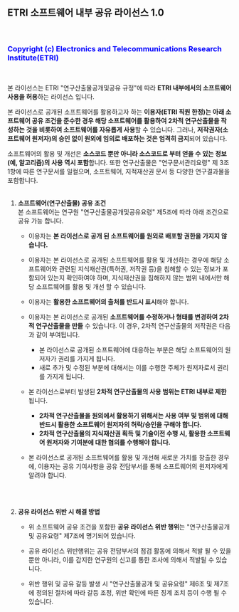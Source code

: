 ## ETRI 소프트웨어 내부 공유 라이선스 1.0
<br>

### <span style="color:blue"> Copyright (c) Electronics and Telecommunications Research Institute(ETRI) </span>
<br>

본 라이선스는 ETRI "연구산출물공개및공유 규정"에 따라 **ETRI 내부에서의 소프트웨어 사용을 허용**하는 라이선스 입니다.

본 라이선스로 공개된 소프트웨어를 활용하고자 하는 **이용자(ETRI 직원 한정)는 아래 소프트웨어 공유 조건을 준수한 경우 해당 소프트웨어를 활용하여 2차적 연구산출물을 작성하는 것을 비롯하여 소프트웨어를 자유롭게 사용**할 수 있습니다. 그러나, **저작권자(소프트웨어 원저자)의 승인 없이 원외에 임의로 배포하는 것은 엄격히 금지**되어 있습니다.

소프트웨어의 활용 및 개선은 **소스코드 뿐만 아니라 소스코드로 부터 얻을 수 있는 정보(예, 알고리즘)의 사용 역시 포함**합니다. 또한 연구산출물은 "연구문서관리요령"  제 3조 1항에 따른 연구문서를 일컬으며, 소프트웨어, 지적재산권 문서 등 다양한 연구결과물을 포함합니다.
<br>
<br>

1. **소프트웨어(연구산출물) 공유 조건**  
    본 소프트웨어는 연구원 "연구산출물공개및공유요령" 제5조에 따라 아래 조건으로 공유 가능 합니다.
    
   -  이용자는 **본 라이선스로 공개 된 소프트웨어를 원외로 배포할 권한을 가지지 않습니다.**

   - 이용자는 본 라이선스로 공개된 소프트웨어를 활용 및 개선하는 경우에 해당 소프트웨어와 관련된 지식재산권(특허권, 저작권 등)을 침해할 수 있는 정보가 포함되어 있는지 확인하여야 하며,  지식재산권을 침해하지 않는 범위 내에서만 해당 소프트웨어를 활용 및 개선 할 수 있습니다.
   
   - 이용자는 **활용한 소프트웨어의 출처를 반드시 표시**해야 합니다.
   
   - 이용자는 본 라이선스로 공개된 **소프트웨어를 수정하거나 형태를 변경하여 2차적 연구산출물을 만들** 수 있습니다. 이 경우, 2차적 연구산출물의 저작권은 다음과 같이 부여됩니다.
      - 본 라이선스로 공개된 소프트웨어에 대응하는 부분은 해당 소프트웨어의 원저자가 권리를 가지게 됩니다.
      - 새로 추가 및 수정된 부분에 대해서는 이를 수행한 주체가 원저자로서 권리를 가지게 됩니다.
      
   - 본 라이선스로부터 발생된  **2차적 연구산출물의 사용 범위는 ETRI 내부로 제한**됩니다.
      - **2차적 연구산출물을 원외에서 활용하기 위해서는 사용 여부 및 범위에 대해 반드시 활용한 소프트웨어 원저자의 허락/승인을 구해야 합니다.**
      - **2차적 연구산출물의 지식재산권 획득 및 기술이전 수행 시, 활용한 소프트웨어 원저자와 기여분에 대한 협의를 수행해야 합니다.**

   - 본 라이선스로 공개된 소프트웨어를 활용 및 개선해 새로운 가치를 창출한 경우에, 이용자는 공유 기여사항을 공유 전담부서를 통해 소프트웨어의 원저자에게 알려야 합니다.
   <br>
   <br>
   
2. **공유 라이선스 위반 시 해결 방법**

   - 위 소프트웨어 공유 조건을 포함한 **공유 라이선스 위반 행위**는 "연구산출물공개 및 공유요령" 제7조에 명기되어 있습니다.

   - 공유 라이선스 위반행위는 공유 전담부서의 점검 활동에 의해서 적발 될 수 있을 뿐만 아니라, 이를 감지한 연구원의 신고를 통한 조사에 의해서 적발될 수 있습니다.
     
   - 위반 행위 및 공유 갈등 발생 시 "연구산출물공개 및 공유요령" 제6조 및 제7조에 정의된 절차에 따라 갈등 조정, 위반 확인에 따른 징계 조치 등이 수행 될 수 있습니다.
